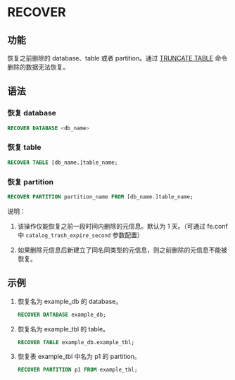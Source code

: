 # RECOVER

## 功能

恢复之前删除的 database、table 或者 partition。通过 [TRUNCATE TABLE](../../../sql-reference/sql-statements/data-definition/TRUNCATE_TABLE.md) 命令删除的数据无法恢复。

## 语法

### 恢复 database

```sql
RECOVER DATABASE <db_name>
```

### 恢复 table

```sql
RECOVER TABLE [db_name.]table_name;
```

### 恢复 partition

```sql
RECOVER PARTITION partition_name FROM [db_name.]table_name;
```

说明：

1. 该操作仅能恢复之前一段时间内删除的元信息。默认为 1 天。（可通过 fe.conf 中 `catalog_trash_expire_second` 参数配置）

2. 如果删除元信息后新建立了同名同类型的元信息，则之前删除的元信息不能被恢复。

## 示例

1. 恢复名为 example_db 的 database。

    ```sql
    RECOVER DATABASE example_db;
    ```

2. 恢复名为 example_tbl 的 table。

    ```sql
    RECOVER TABLE example_db.example_tbl;
    ```

3. 恢复表 example_tbl 中名为 p1 的 partition。

    ```sql
    RECOVER PARTITION p1 FROM example_tbl;
    ```
